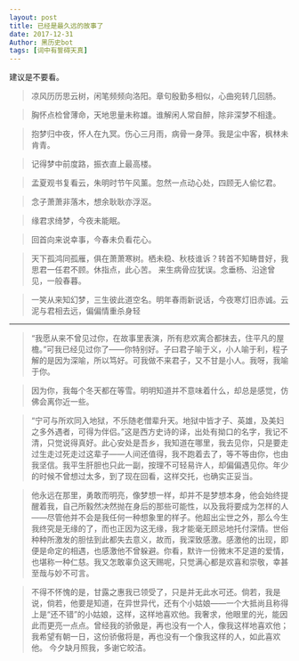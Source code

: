 ```yaml
---
layout: post
title: 已经是最久远的故事了
date: 2017-12-31
Author: 黑历史bot
tags: [词中有誓碍天真]
---
```


建议是不要看。

>凉风历历思云树，闲笔频频向洛阳。章句殷勤多相似，心曲宛转几回肠。

>胸怀点检曾薄命，天地思量未称雄。谁解闲人常自醉，除非深梦不相逢。

>抱梦归中夜，怀人在九冥。伤心三月雨，病骨一身萍。我是尘中客，枫林未肯青。

>记得梦中前度路，振衣直上最高楼。

>孟夏观书复看云，朱明时节午风薰。忽然一点动心处，四顾无人偷忆君。

>念子萧萧非落木，想余耿耿亦浮沤。

>缘君求绮梦，今夜未能眠。

>回首向来说幸事，今春未负看花心。

>天下孤鸿同孤雁，俱在萧萧寒树。栖未稳、秋枝谁诉？转首不知畴昔好，我思君一任君不顾。休指点，此心苦。
>来生病骨应犹误。念垂杨、沿途曾见，一般春暮。

>一笑从来知幻梦，三生彼此道空名。明年春雨新说话，今夜寒灯旧赤诚。云泥与君相去远，偏偏情重杀身轻

***

>“我愿从来不曾见过你，在故事里表演，所有悲欢离合都抹去，住平凡的屋檐。”可我已经见过你了——你特别好。子曰君子喻于义，小人喻于利，程子解的是因为深喻，所以笃好。可我做不来君子，又不甘是小人。我呀，我喻于你。

>因为你，我每个冬天都在等雪。明明知道并不意味着什么，却总是感觉，仿佛会离你近一些。

>“宁可与所欢同入地狱，不乐随老僧辈升天。地狱中皆才子、英雄，及美妇之多外遇者，可得为伴侣。”这是西方史诗的译，出处有拗口的名字，我记不清，只觉说得真好。此心安处是吾乡，我知道在哪里，我去见你，只是要走过生走过死走过这辈子——人间还值得，我不跑着去了，等不等由你，也由我坚信。我平生肝胆也只此一副，按理不可轻易许人，却偏偏遇见你。年少的时候不曾想过太多，到了现在回看，这样交托，也确实正妥当。

>他永远在那里，勇敢而明亮，像梦想一样，却并不是梦想本身，他会始终提醒着我，自己所毅然决然抛在身后的那些可能性，以及我将要成为怎样的人——尽管他并不会是我任何一种想象里的样子。他超出尘世之外，那么今生我终究是无缘的了，而也正因为这无缘，我才能毫无顾忌地托付深情。世俗种种所激发的胆怯到此都失去意义，故而，我深致感激。感激他的出现，即便是命定的相遇，也感激他不曾躲避。你看，默许一份微末不足道的爱情，也堪称一种仁慈。我又怎敢辜负这天赐呢，只觉满心都是欢喜和崇敬，幸甚至哉与妙不可言。

>不得不怀愧的是，甘露之惠我已领受了，只是并无此水可还。倘若，我是说，倘若，他要是知道，在异世异代，还有个小姑娘——一个大抵尚且称得上是“还不错”的小姑娘，这样，这样地喜欢他。我奢求，他眼里的光，能因此而更亮一点点。曾经我的骄傲是，再也没有一个人，像我这样地喜欢他；我希望有朝一日，这份骄傲将是，再也没有一个像我这样的人，如此喜欢他。   今夕缺月照我，多谢它皎洁。








